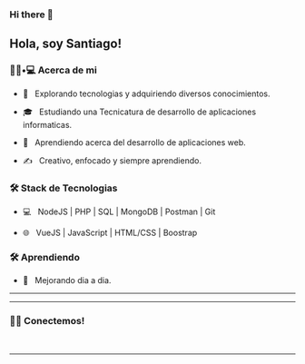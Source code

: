 ### Hi there 👋<h2> Hola, soy Santiago!</h2>
 

<h3> 👨🏻•💻 Acerca de mi </h3>



- 🤔 &nbsp; Explorando tecnologias y adquiriendo diversos conocimientos.

- 🎓 &nbsp; Estudiando una Tecnicatura de desarrollo de aplicaciones informaticas.

- 🌱 &nbsp; Aprendiendo acerca del desarrollo de aplicaciones web.

- ✍️ &nbsp; Creativo, enfocado y siempre aprendiendo.



<h3>🛠 Stack de Tecnologias</h3>



- 💻 &nbsp; NodeJS | PHP | SQL | MongoDB | Postman | Git

- 🌐 &nbsp; VueJS | JavaScript | HTML/CSS | Boostrap

<!--
- 🛢 &nbsp; MongoDB
- 🔧 &nbsp; Git | Postman
- 🖥 &nbsp; Photoshop 
-->



<h3>🛠 Aprendiendo</h3>

- 🔧 &nbsp; Mejorando dia a dia.

<hr>




<hr>



<h3> 🤝🏻 Conectemos! </h3>

<br>










<hr>


